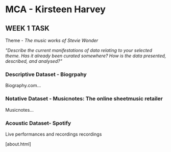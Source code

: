 # MCA - Kirsteen Harvey
## WEEK 1 TASK
Theme - *The music works of Stevie Wonder* 

*"Describe the current manifestations of data relating to your selected theme. Has it already been
curated somewhere? How is the data presented, described, and analysed?"* 

### Descriptive Dataset - Biogrpahy 

Biography.com...

### Notative Dataset - Musicnotes: The online sheetmusic retailer

Musicnotes...

### Acoustic Dataset- Spotify  

Live performances and recordings recordings 

[about.html]
